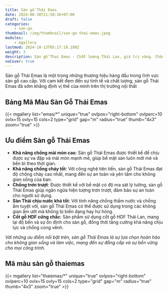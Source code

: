 ```yaml
---
title: Sàn gỗ Thái Emas
date: 2024-08-30T21:50:16+07:00
draft: false
categories:
    - san-go
thumbnail: /img/thumbnail/san-go-thai-emas.jpeg
modules:
    - mgallery
lastmod: 2024-10-13T05:17:19.198Z
weight: 3
description: Sàn gỗ Thai Emas - Chất lượng Thái Lan, giá trị vàng. Chống ẩm ưu việt, dễ lau chùi. Tạo không gian sống ấm áp, sang trọng.
noCover: true
---
```

Sàn gỗ Thái Emas là một trong những thương hiệu hàng đầu trong lĩnh vực sàn gỗ cao cấp. Với cam kết đem đến sự tinh tế và chất lượng, sàn gỗ Thái Emas đã sớm khẳng định vị thế của mình trên thị trường nội thất

## Bảng Mã Màu Sàn Gỗ Thái Emas

{{< mgallery list="emas/*" unique="true" ovlpos="right-bottom" ovlperc=10 ovlx=15 ovly=15 cols=2 type="grid" gap="m" radius="true" thumb="4x3" zoom="true" >}}

## Ưu điểm Sàn gỗ Thái Emas

- **Khả năng chống mài mòn cao**: Sàn gỗ Thái Emas được thiết kế để chịu được sự va đập và mài mòn mạnh mẽ, giúp bề mặt sàn luôn mới mẻ và bền bỉ theo thời gian.
- **Khả năng chống cháy tốt**: Với công nghệ tiên tiến, sàn gỗ Thái Emas đạt độ chống cháy cao nhất, mang đến sự an toàn và yên tâm cho không gian sống của bạn.
- **Chống trơn trượt**: Được thiết kế với bề mặt có độ ma sát lý tưởng, sàn gỗ Thái Emas giúp ngăn ngừa hiện tượng trơn trượt, đảm bảo sự an toàn cho người sử dụng.
- **Sàn Thái chịu nước khá tốt**: Với tính năng chống thấm nước và chống ẩm tuyệt vời, sàn gỗ Thái Emas có thể được sử dụng trong các không gian ẩm ướt mà không bị biến dạng hay hư hỏng.
- **Cốt gỗ HDF cứng chắc**: Sản phẩm sử dụng cốt gỗ HDF Thái Lan, mang lại độ bền và sự ổn định cho sàn gỗ, đồng thời tăng cường khả năng chịu lực và chống cong vênh.

*Với những ưu điểm nổi bật trên, sàn gỗ Thái Emas là sự lựa chọn hoàn hảo cho không gian sống và làm việc, mang đến sự đẳng cấp và sự bền vững cho mọi công trình.*

## Mã màu sàn gỗ thaiemas

{{< mgallery list="thaiemas/*" unique="true" ovlpos="right-bottom" ovlperc=10 ovlx=15 ovly=15 cols=2 type="grid" gap="m" radius="true" thumb="4x3" zoom="true" >}}
